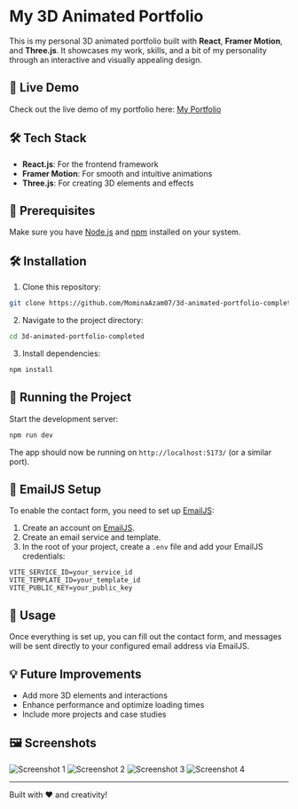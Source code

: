 # My 3D Animated Portfolio

This is my personal 3D animated portfolio built with **React**, **Framer Motion**, and **Three.js**. It showcases my work, skills, and a bit of my personality through an interactive and visually appealing design.

## 🚀 Live Demo
Check out the live demo of my portfolio here: [My Portfolio](https://mominadevportfolio.netlify.app/)

## 🛠 Tech Stack
- **React.js**: For the frontend framework
- **Framer Motion**: For smooth and intuitive animations
- **Three.js**: For creating 3D elements and effects

## 📝 Prerequisites
Make sure you have [Node.js](https://nodejs.org/) and [npm](https://www.npmjs.com/) installed on your system.

## 🛠 Installation
1. Clone this repository:
```bash
git clone https://github.com/MominaAzam07/3d-animated-portfolio-completed.git
```

2. Navigate to the project directory:
```bash
cd 3d-animated-portfolio-completed
```

3. Install dependencies:
```bash
npm install
```

## 🚀 Running the Project
Start the development server:
```bash
npm run dev
```
The app should now be running on `http://localhost:5173/` (or a similar port).

## 📧 EmailJS Setup
To enable the contact form, you need to set up [EmailJS](https://www.emailjs.com/):

1. Create an account on [EmailJS](https://www.emailjs.com/).
2. Create an email service and template.
3. In the root of your project, create a `.env` file and add your EmailJS credentials:
```env
VITE_SERVICE_ID=your_service_id
VITE_TEMPLATE_ID=your_template_id
VITE_PUBLIC_KEY=your_public_key
```

## 📝 Usage
Once everything is set up, you can fill out the contact form, and messages will be sent directly to your configured email address via EmailJS.

## 💡 Future Improvements
- Add more 3D elements and interactions
- Enhance performance and optimize loading times
- Include more projects and case studies

## 🖼 Screenshots
![Screenshot 1](./contact_ss)
![Screenshot 2](./screenshots/image2.png)
![Screenshot 3](./screenshots/image3.png)
![Screenshot 4](./screenshots/image4.png)

---

Built with ❤️ and creativity!

